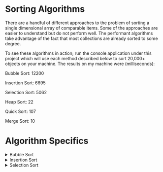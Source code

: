 # Sorting Algorithms
There are a handful of different approaches to the problem of sorting a single
dimensional array of comparable items. Some of the approaches are easier to understand
but do not perform well. The performant algorithms take advantage of the fact that
most collections are already sorted to some degree.

To see these algorithms in action; run the console application under this project
which will use each method described below to sort 20,000+ objects on your machine.
The results on my machine were (milliseconds):

Bubble Sort: 12200

Insertion Sort: 6695

Selection Sort: 5062

Heap Sort: 22

Quick Sort: 107

Merge Sort: 10

# Algorithm Specifics
<details>
<summary>Bubble Sort</summary>

## Bubble Sort
Bubble sort is the most obvious solution to sorting a collection. It simply
iterates over the array repeatedly swapping adjacent elements until the array
is sorted. It is easy to see why this solution is so slow; it constantly makes
repetitive comparisons it already made in previous iterations. Because of this
bubble sort commonly runs at its O(n<sup>2</sup>) time.

Here is the pseudocode from [Wikipedia](https://en.wikipedia.org/wiki/Bubble_sort):
```
procedure bubbleSort(A : list of sortable items)
    n := length(A)
    repeat
        swapped := false
        for i := 1 to n-1 inclusive do
            if A[i-1] > A[i] then
                swap(A[i-1], A[i])
                swapped := true
            end if
        end for
    until not swapped
end procedure
```

### My Implementation

```cs
private static void BubbleSort<T>(ref IList<T> collection)
    where T : IComparable
{
    // Declare persistent loop variables.
    bool isSorted = false;
    int i;
    int secondLastIndex = collection.Count - 1;
    // Iterate through the collection while
    // it is unsorted.
    while (!isSorted)
    {
        isSorted = true;
        for (i = 0; i < secondLastIndex; i++)
        {
            // Compare each adjacent pair of values.
            if (collection[i].CompareTo(collection[i + 1]) > 0)
            {
                // Swap them if they are out of order,
                // and ensure the loop runs at least one more time.
                collection.Swap(i, i + 1);
                isSorted = false;
            }
        }
    }
    // Once a loop completes where every element
    // is sorted the operation is complete.
}
```
</details>
<details>
<summary>Insertion Sort</summary>

## Insertion Sort
Insertion sort improves on bubble sort slightly by ensuring each element is
sorted as it steps through the array once. It does not need to run an additional
loop to ensure everything is sorted. Insertion sort iterates through the collection
moving each element back until it sees a lesser or equal element. Since this
operation runs forwards through the array we can always be sure that the first comparison
we make to a lesser or equal element means all preceding elements are also lesser or equal
to the current one (this lets us avoid some redundant comparisons). In the worst case
though insertion sort can still run in O(n<sup>2</sup>) time. The upside is that it is very fast
on smaller collections compared to the more sophisticated sorting algorithms. On smaller
collections it is much more likely to run closer to O(n) time.

Here is the pseudocode from [Wikipedia](https://en.wikipedia.org/wiki/Insertion_sort):
```
i ← 1
while i < length(A)
    j ← i
    while j > 0 and A[j-1] > A[j]
        swap A[j] and A[j-1]
        j ← j - 1
    end while
    i ← i + 1
end while
```

### My Implementation

```cs
private static void InsertionSort<T>(ref IList<T> collection)
    where T : IComparable
{
    // Step along the array.
    for (int i = 1; i < collection.Count; i++)
        // Look backwards at each prior adjacent pair.
        for (int j = i; j > 0; j--)
            // Fix order of the prior pair if neccasary.
            if (collection[j].CompareTo(collection[j - 1]) < 0)
                collection.Swap(j - 1, j);
}
```
</details>
<details>
<summary>Selection Sort</summary>

## Selection Sort
Selection sort is similar to insertion sort but is notably less efficient in the average case.
The average case typically runs around the worst case O(n<sup>2</sup>) time. Selection sort works
by looking at a shrinking subsection of the array and finding the minimum value in said section. Once
it checks every element and finds the minimum it pushes it to the front of the section and shrinks
the section by one element. The upside to selection sort is that it requires the minimum number of swaps
against the collection. Unlike insertion sort that has to "bubble" items forwards by performing several
swaps.

Here is the pseudocode from [Wikipedia](https://en.wikipedia.org/wiki/Selection_sort):
```
arr[] = 64 25 12 22 11

// Find the minimum element in arr[0...4]
// and place it at beginning
11 25 12 22 64

// Find the minimum element in arr[1...4]
// and place it at beginning of arr[1...4]
11 12 25 22 64

// Find the minimum element in arr[2...4]
// and place it at beginning of arr[2...4]
11 12 22 25 64

// Find the minimum element in arr[3...4]
// and place it at beginning of arr[3...4]
11 12 22 25 64 
```

### My Implementation

```cs
private static void SelectionSort<T>(ref IList<T> collection)
    where T : IComparable
{
    // Store the current minimum value index
    // in the partition we are inspecting.
    int minIndex;
    // Step through the array and select the
    // minimum value in the shrinking partition.
    for (int i = 0; i < collection.Count - 1; i++)
    {
        minIndex = i;
        // Find the smallest remaining value.
        for (int j = i + 1; j < collection.Count; j++)
        {
            if (collection[j].CompareTo(collection[minIndex]) < 0)
                minIndex = j;
        }
        // Move the smallest value to the end
        // of the current partition.
        collection.Swap(i, minIndex);
    }
}
```
</details>
